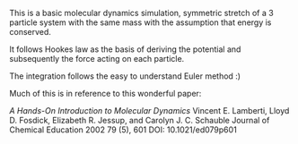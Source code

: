 This is a basic molecular dynamics simulation, symmetric stretch of a 3 particle system with the
same mass with the assumption that energy is conserved.

It follows Hookes law as the basis of deriving the potential and subsequently the
force acting on each particle.

The integration follows the easy to understand Euler method :)

Much of this is in reference to this wonderful paper:

*A Hands-On Introduction to Molecular Dynamics*
Vincent E. Lamberti, Lloyd D. Fosdick, Elizabeth R. Jessup, and Carolyn J. C. Schauble
Journal of Chemical Education 2002 79 (5), 601
DOI: 10.1021/ed079p601
